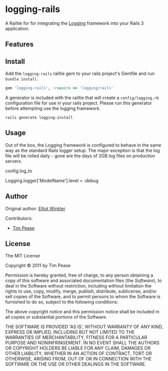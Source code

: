 logging-rails
=============

A Railtie for for integrating the [Logging](https://github.com/TwP/logging)
framework into your Rails 3 application.

Features
--------

Install
-------

Add the ```logging-rails``` railtie gem to your rails project's Gemfile and run ```bundle install```.

```ruby
gem 'logging-rails', :require => 'logging/rails'
````

A generator is included with the railtie that will create a ```config/logging.rb```
configuration file for use in your rails project. Please run this generator
before attempting use the logging framework.

```
rails generate logging:install
```

Usage
-----

Out of the box, the Logging framework is configured to behave in the same way
as the standard Rails logger setup. The major exception is that the log file
will be rolled daily - gone are the days of 2GB log files on production
servers.

config.log_to

Logging.logger['ModelName'].level = :debug

Author
------

Original author: [Elliot Winkler](https://github.com/mcmire)

Contributors:

* [Tim Pease](https://github.com/TwP)

License
-------

The MIT License

Copyright © 2011 by Tim Pease

Permission is hereby granted, free of charge, to any person obtaining
a copy of this software and associated documentation files (the
*Software*), to deal in the Software without restriction, including
without limitation the rights to use, copy, modify, merge, publish,
distribute, sublicense, and/or sell copies of the Software, and to
permit persons to whom the Software is furnished to do so, subject to
the following conditions:

The above copyright notice and this permission notice shall be
included in all copies or substantial portions of the Software.

THE SOFTWARE IS PROVIDED 'AS IS', WITHOUT WARRANTY OF ANY KIND,
EXPRESS OR IMPLIED, INCLUDING BUT NOT LIMITED TO THE WARRANTIES OF
MERCHANTABILITY, FITNESS FOR A PARTICULAR PURPOSE AND NONINFRINGEMENT.
IN NO EVENT SHALL THE AUTHORS OR COPYRIGHT HOLDERS BE LIABLE FOR ANY
CLAIM, DAMAGES OR OTHER LIABILITY, WHETHER IN AN ACTION OF CONTRACT,
TORT OR OTHERWISE, ARISING FROM, OUT OF OR IN CONNECTION WITH THE
SOFTWARE OR THE USE OR OTHER DEALINGS IN THE SOFTWARE.
